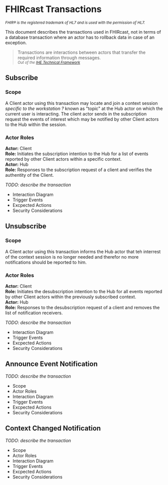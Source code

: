 # FHIRcast Transactions

<small>*FHIR&reg; is the registered trademark of HL7 and is used with the permission of HL7.*</small>

This document describes the transactions used in FHIRcast, not in terms of a database transaction where an actor has to rollback data in case of an exception. 

>Transactions are interactions between actors that transfer the required information through messages.<br>
<sub>*Out of the [IHE Technical Framework](https://www.ihe.net/uploadedFiles/Documents/ITI/IHE_ITI_TF_Vol1.pdf)*</sub>


## Subscribe

### Scope
A Client actor using this transaction may locate and join a context  session *specific to the workstation ?* known as "topic" at the Hub actor on which the current user is interacting. The client actor sends in the subscription request the events of interest which may be notified by other Client actors to the Hub within the session.

### Actor Roles

**Actor:** Client<br>
**Role:** Initiates the subscription intention to the Hub for a list of events reported by other Client actors within a specific context.<br>
**Actor:** Hub<br>
**Role:** Responses to the subscription request of a client and verifies the authentity of the Client.

*TODO: describe the transaction*
* Interaction Diagram
* Trigger Events
* Excpected Actions
* Security Considerations

## Unsubscribe

### Scope
A Client actor using this transaction informs the Hub actor that teh interrest of the context session is no longer needed and therefor no more notifications should be reported to him.

### Actor Roles

**Actor:** Client<br>
**Role:** Initiates the desubscription intention to the Hub for all events reported by other Client actors within the previously subscribed context.<br>
**Actor:** Hub<br>
**Role:** Responses to the desubscription request of a client and removes the list of notification receivers.

*TODO: describe the transaction*
* Interaction Diagram
* Trigger Events
* Excpected Actions
* Security Considerations

## Announce Event Notification

*TODO: describe the transaction*
* Scope
* Actor Roles
* Interaction Diagram
* Trigger Events
* Excpected Actions
* Security Considerations

## Context Changed Notification

*TODO: describe the transaction*
* Scope
* Actor Roles
* Interaction Diagram
* Trigger Events
* Excpected Actions
* Security Considerations

